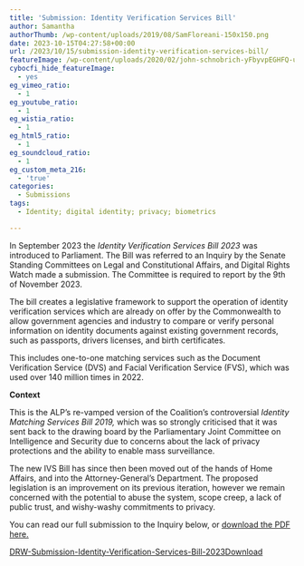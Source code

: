 ```yaml
---
title: 'Submission: Identity Verification Services Bill'
author: Samantha
authorThumb: /wp-content/uploads/2019/08/SamFloreani-150x150.png
date: 2023-10-15T04:27:58+00:00
url: /2023/10/15/submission-identity-verification-services-bill/
featureImage: /wp-content/uploads/2020/02/john-schnobrich-yFbyvpEGHFQ-unsplash-scaled-1.jpg
cybocfi_hide_featureImage:
  - yes
eg_vimeo_ratio:
  - 1
eg_youtube_ratio:
  - 1
eg_wistia_ratio:
  - 1
eg_html5_ratio:
  - 1
eg_soundcloud_ratio:
  - 1
eg_custom_meta_216:
  - 'true'
categories:
  - Submissions
tags:
  - Identity; digital identity; privacy; biometrics

---
```

In September 2023 the _Identity Verification Services Bill 2023_ was introduced to Parliament. The Bill was referred to an Inquiry by the Senate Standing Committees on Legal and Constitutional Affairs, and Digital Rights Watch made a submission. The Committee is required to report by the 9th of November 2023. 

The bill creates a legislative framework to support the operation of identity verification services which are already on offer by the Commonwealth to allow government agencies and industry to compare or verify personal information on identity documents against existing government records, such as passports, drivers licenses, and birth certificates. 

This includes one-to-one matching services such as the Document Verification Service (DVS) and Facial Verification Service (FVS), which was used over 140 million times in 2022. 

**Context** 

This is the ALP&#8217;s re-vamped version of the Coalition&#8217;s controversial _Identity Matching Services Bill 2019,_ which was so strongly criticised that it was sent back to the drawing board by the Parliamentary Joint Committee on Intelligence and Security due to concerns about the lack of privacy protections and the ability to enable mass surveillance. 

The new IVS Bill has since then been moved out of the hands of Home Affairs, and into the Attorney-General&#8217;s Department. The proposed legislation is an improvement on its previous iteration, however we remain concerned with the potential to abuse the system, scope creep, a lack of public trust, and wishy-washy commitments to privacy. 

You can read our full submission to the Inquiry below, or <span style="text-decoration: underline;"><a href="/wp-content/uploads/2023/10/DRW-Submission-Identity-Verification-Services-Bill-2023.pdf" target="_blank" rel="noreferrer noopener">download the PDF here.</a></span>

<div data-wp-interactive="" class="wp-block-file">
  <a id="wp-block-file--media-76fb0f16-73c7-4c45-9cfa-42b2d90db78f" href="/wp-content/uploads/2023/10/DRW-Submission-Identity-Verification-Services-Bill-2023.pdf">DRW-Submission-Identity-Verification-Services-Bill-2023</a><a href="/wp-content/uploads/2023/10/DRW-Submission-Identity-Verification-Services-Bill-2023.pdf" class="wp-block-file__button wp-element-button" download aria-describedby="wp-block-file--media-76fb0f16-73c7-4c45-9cfa-42b2d90db78f">Download</a>
</div>